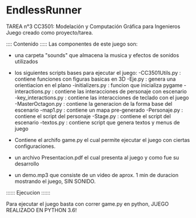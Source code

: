 # EndlessRunner
TAREA n°3 CC3501: Modelación y Computación Gráfica para Ingenieros
Juego creado como proyecto/tarea.

:::: Contenido :::::
Las componentes de este juego son:
- una carpeta "sounds" que almacena la musica y efectos de sonidos utilizados
- los siguientes scripts bases para ejecutar el juego:
    -CC3501Utils.py : contiene funciones con figuras basicas en 3D
    -Eje.py : genera una orientiacion en el plano
    -initializers.py : funcion que inicializa pygame
    -interactions.py : contiene las interacciones de personaje con escenario
    -key_interactions.py : contiene las interacciones de teclado con el juego
    -MasterOctagon.py : contiene la generacion de la forma base del escenario
    -map1.py : contiene un mapa pre-generado
    -Personaje.py : contiene el script del personaje
    -Stage.py : contiene el script del escenario
    -textos.py : contiene script que genera textos y menus de juego
    
 - Contiene el archifo game.py el cual permite ejecutar el juego con ciertas configuraciones.
 - un archivo Presentacion.pdf el cual presenta al juego y como fue su desarrollo
 - un demo.mp3 que consiste de un video de aprox. 1 min de duracion mostrando el juego, SIN SONIDO.
 
:::::: Ejecucion ::::::

Para ejecutar el juego basta con correr game.py en python, JUEGO REALIZADO EN PYTHON 3.6!

